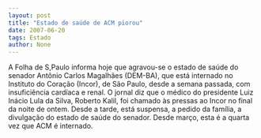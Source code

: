```yaml
---
layout: post
title: "Estado de saúde de ACM piorou"
date: 2007-06-20
tags: Estado
author: None
---
```

A Folha de S,Paulo informa hoje que agravou-se o estado de sa&uacute;de do senador Ant&ocirc;nio Carlos Magalh&atilde;es (DEM-BA), que est&aacute; internado no Instituto do Cora&ccedil;&atilde;o (Incor), de S&atilde;o Paulo, desde a semana passada, com insufici&ecirc;ncia card&iacute;aca e renal. O jornal diz que o m&eacute;dico do presidente Luiz In&aacute;cio Lula da Silva, Roberto Kalil, foi chamado &agrave;s pressas ao Incor no final da noite de ontem.
Desde a tarde, est&aacute; suspensa, a pedido da fam&iacute;lia, a divulga&ccedil;&atilde;o do estado de sa&uacute;de do senador. Desde mar&ccedil;o, esta &eacute; a quarta vez que ACM&nbsp;&eacute; internado.
 
